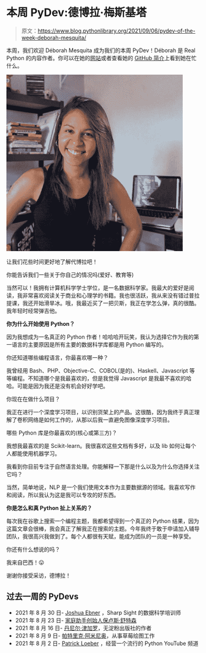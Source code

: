 # 本周 PyDev:德博拉·梅斯基塔

> 原文：<https://www.blog.pythonlibrary.org/2021/09/06/pydev-of-the-week-deborah-mesquita/>

本周，我们欢迎 Déborah Mesquita 成为我们的本周 PyDev！Déborah 是 Real Python 的内容作者。你可以在她的[网站](https://deborahmesquita.com/)或者查看她的 [GitHub 简介](https://deborahmesquita.com/)上看到她在忙什么。

![Déborah Mesquita](img/428b8649da33ea6a2097d779e2eb8286.png)

让我们花些时间更好地了解代博拉吧！

你能告诉我们一些关于你自己的情况吗(爱好、教育等)

当然可以！我拥有计算机科学学士学位，是一名数据科学家。我最大的爱好是阅读，我非常喜欢阅读关于商业和心理学的书籍。我也很活跃，我从来没有错过普拉提课，我还开始滑旱冰。哦，我最近买了一把贝斯，我正在学怎么弹，真的很酷。我年轻时经常弹吉他。

**你为什么开始使用 Python？**

因为我想成为一名真正的 Python 作者！哈哈哈开玩笑，我认为选择它作为我的第一语言的主要原因是所有主要的数据科学库都是用 Python 编写的。

你还知道哪些编程语言，你最喜欢哪一种？

我曾经用 Bash、PHP、Objective-C、COBOL(是的)、Haskell、Javascript 等等编程。不知道哪个是我最喜欢的，但是我觉得 Javascript 是我最不喜欢的哈哈。可能是因为我还是没有机会好好学吧。

你现在在做什么项目？

我正在进行一个深度学习项目，以识别货架上的产品。这很酷，因为我终于真正理解了卷积网络是如何工作的，从那以后我一直避免图像深度学习项目。

哪些 Python 库是你最喜欢的(核心或第三方)？

我想我最喜欢的是 Scikit-learn。我很喜欢这些文档有多好，以及 lib 如何让每个人都能使用机器学习。

我看到你目前专注于自然语言处理。你能解释一下那是什么以及为什么你选择关注它吗？

当然，简单地说，NLP 是一个我们使用文本作为主要数据源的领域。我喜欢写作和阅读，所以我认为这是我可以专攻的好东西。

**你是怎么和真 Python 扯上关系的？**

每次我在谷歌上搜索一个编程主题，我都希望得到一个真正的 Python 结果，因为这篇文章会很棒，我会真正了解我正在搜索的主题。今年我终于敢于申请加入辅导团队，我很高兴我做到了。每个人都很有天赋，能成为团队的一员是一种享受。

你还有什么想说的吗？

我来自巴西！😛

谢谢你接受采访，德博拉！

## 过去一周的 PyDevs

*   2021 年 8 月 30 日- [Joshua Ebner](https://www.blog.pythonlibrary.org/2021/08/30/pydev-of-the-week-joshua-ebner/) ，Sharp Sight 的数据科学培训师
*   2021 年 8 月 23 日- [家庭助手创始人保卢斯·舒特森](https://www.blog.pythonlibrary.org/2021/08/23/pydev-of-the-week-paulus-schoutsen/)
*   2021 年 8 月 16 日- [丹尼尔·津加罗](https://www.blog.pythonlibrary.org/2021/08/16/pydev-of-the-week-daniel-zingaro/)，无淀粉出版社的作者
*   2021 年 8 月 9 日- [帕特里克·阿米尼奥](https://www.blog.pythonlibrary.org/2021/08/09/pydev-of-the-week-patrick-arminio/)，从事草莓绘图工作
*   2021 年 8 月 2 日- [Patrick Loeber](https://www.blog.pythonlibrary.org/2021/08/02/pydev-of-the-week-patrick-loeber/) ，经营一个流行的 Python YouTube 频道